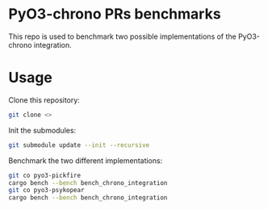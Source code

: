 # PyO3-chrono PRs benchmarks

This repo is used to benchmark two possible implementations of the PyO3-chrono integration.

# Usage

Clone this repository: 

```bash
git clone <>
```

Init the submodules:
```bash
git submodule update --init --recursive
```

Benchmark the two different implementations:

```bash
git co pyo3-pickfire
cargo bench --bench bench_chrono_integration
git co pyo3-psykopear
cargo bench --bench bench_chrono_integration
```

